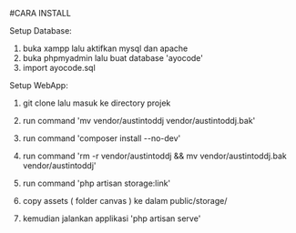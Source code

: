 #CARA INSTALL

Setup Database:
1. buka xampp lalu aktifkan mysql dan apache 
2. buka phpmyadmin lalu buat database 'ayocode'
3. import ayocode.sql

Setup WebApp:
1. git clone <url projek> lalu masuk ke directory projek

2. run command 'mv vendor/austintoddj vendor/austintoddj.bak' 

3. run command 'composer install --no-dev'

4. run command 'rm -r vendor/austintoddj && mv vendor/austintoddj.bak vendor/austintoddj'

5. run command 'php artisan storage:link'

6. copy assets ( folder canvas ) ke dalam public/storage/

7. kemudian jalankan applikasi 'php artisan serve'
 
